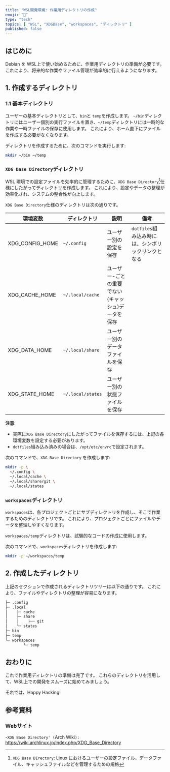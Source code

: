 ```yaml
---
title: "WSL開発環境: 作業用ディレクトリの作成"
emoji: "🐧"
type: "tech"
topics: [ "WSL", "XDGBase", "workspaces", "ディレクトリ" ]
published: false
---
```


## はじめに

Debian を WSL上で使い始めるために、作業用ディレクトリの準備が必要です。
これにより、将来的な作業やファイル管理が効率的に行えるようになります。

## 1. 作成するディレクトリ

### 1.1 基本ディレクトリ

ユーザーの基本ディレクトリとして、`bin`と `temp`を作成します。
`~/bin`ディレクトリにはユーザー個別の実行ファイルを置き、`~/temp`ディレクトリには一時的な作業や一時ファイルの保存に使用します。
これにより、ホーム直下にファイルを作成する必要がなくなります。

ディレクトリを作成するために、次のコマンドを実行します:

```bash
mkdir ~/bin ~/temp
```

### `XDG Base Directory`ディレクトリ

WSL 環境での設定ファイルを効率的に管理するために、`XDG Base Directory`[^1]仕様にしたがってディレクトリを作成します。
これにより、設定やデータの整理が効率化され、システムの整合性が向上します。

`XDG Base Directory`仕様のディレクトリは次の通りです。

| 環境変数 | ディレクトリ | 説明 | 備考 |
| --- | --- | --- | --- |
| XDG_CONFIG_HOME | `~/.config` | ユーザー別の設定を保存 | `dotfiles`組み込み時には、シンボリックリンクとなる |
| XDG_CACHE_HOME | `~/.local/cache` | ユーザー-ごとの重要でない(キャッシュ)データを保存 |  |
| XDG_DATA_HOME | `~/.local/share` | ユーザー別のデータファイルを保存 |  |
| XDG_STATE_HOME | `~/.local/states` | ユーザー別の状態ファイルを保存 |  |

**注意**:

- 実際に`XDG Base Directory`にしたがってファイルを保存するには、上記の各環境変数を設定する必要があります。
- `dotfiles`組み込み済みの場合は、`/opt/etc/envrc`で設定されます。

次のコマンドで、`XDG Base Directory`  を作成します:

```bash
mkdir -p \
  ~/.config \
  ~/.local/cache \
  ~/.local/share/git \
  ~/.local/states
```

[^1]: `XDG Base DIrectory`: Linux におけるユーザーの設定ファイル、データファイル、キャッシュファイルなどを管理するための規格

### `workspaces`ディレクトリ

`workspaces`は、各プロジェクトごとにサブディレクトリを作成し、そこで作業するためのディレクトリです。
これにより、プロジェクトごとにファイルやデータを整理しやすくなります。

`workspaces/temp`ディレクトリは、試験的なコードの作成に使用します。

次のコマンドで、`workspaces`ディレクトリを作成します:

```bash
mkdir -p ~/workspaces/temp
```

## 2. 作成したディレクトリ

上記のセクションで作成されるディレクトリツリーは以下の通りです。
これにより、ファイルやディレクトリの整理が容易になります。

```bash
├─ .config
├─ .local
│    ├─ cache
│    ├─ share
│    │    ├── git
│    └─ states
├─ bin
├─ temp
└─ workspaces
        └─ temp
```

## おわりに

これで作業用ディレクトリの準備は完了です。
これらのディレクトリを活用して、WSL上での開発をスムーズに始めてみましょう。

それでは、Happy Hacking!

## 参考資料

### Webサイト

-`XDG Base Directory' (`Arch Wiki`):`
  <https://wiki.archlinux.jp/index.php/XDG_Base_Directory>
